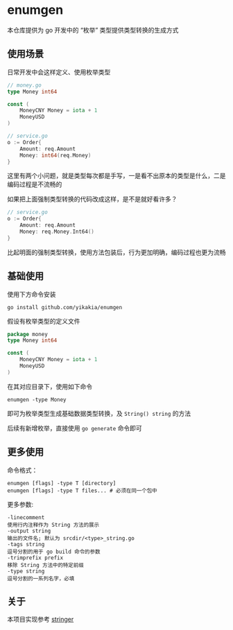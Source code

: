 # enumgen

本仓库提供为 go 开发中的 “枚举” 类型提供类型转换的生成方式

## 使用场景

日常开发中会这样定义、使用枚举类型

```go
// money.go
type Money int64 

const (
	MoneyCNY Money = iota + 1
	MoneyUSD
)

// service.go
o := Order{
	Amount: req.Amount
	Money: int64(req.Money)
}
```
这里有两个小问题，就是类型每次都是手写，一是看不出原本的类型是什么，二是编码过程是不流畅的

如果把上面强制类型转换的代码改成这样，是不是就好看许多？

```go
// service.go
o := Order{
	Amount: req.Amount
	Money: req.Money.Int64()
}
```
比起明面的强制类型转换，使用方法包装后，行为更加明确，编码过程也更为流畅

## 基础使用

使用下方命令安装
```shell
go install github.com/yikakia/enumgen
```

假设有枚举类型的定义文件
```go
package money
type Money int64

const (
	MoneyCNY Money = iota + 1
	MoneyUSD
)
```
在其对应目录下，使用如下命令
```shell
enumgen -type Money
```

即可为枚举类型生成基础数据类型转换，及 `String() string` 的方法

后续有新增枚举，直接使用 `go generate` 命令即可

## 更多使用
命令格式：
```shell
enumgen [flags] -type T [directory]
enumgen [flags] -type T files... # 必须在同一个包中
```

更多参数:
```
-linecomment
使用行内注释作为 String 方法的展示
-output string
输出的文件名; 默认为 srcdir/<type>_string.go
-tags string
逗号分割的用于 go build 命令的参数
-trimprefix prefix
移除 String 方法中的特定前缀
-type string
逗号分割的一系列名字，必填
```

## 关于
本项目实现参考 [stringer](https://golang.org/x/tools/cmd/stringer)